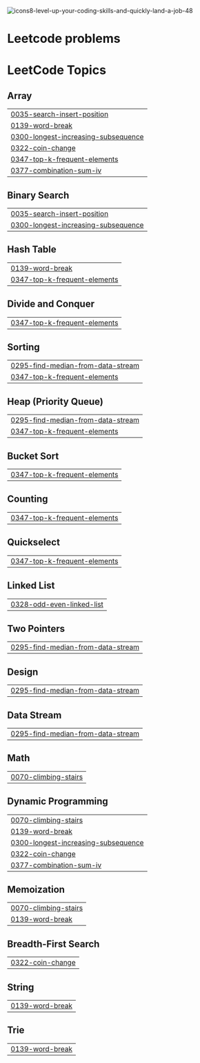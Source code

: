 ![icons8-level-up-your-coding-skills-and-quickly-land-a-job-48](https://github.com/user-attachments/assets/6b001204-5653-41c7-93a9-da8de1183984)
# **Leetcode problems**

<!---LeetCode Topics Start-->
# LeetCode Topics
## Array
|  |
| ------- |
| [0035-search-insert-position](https://github.com/yazanedali/LeetCode/tree/master/0035-search-insert-position) |
| [0139-word-break](https://github.com/yazanedali/LeetCode/tree/master/0139-word-break) |
| [0300-longest-increasing-subsequence](https://github.com/yazanedali/LeetCode/tree/master/0300-longest-increasing-subsequence) |
| [0322-coin-change](https://github.com/yazanedali/LeetCode/tree/master/0322-coin-change) |
| [0347-top-k-frequent-elements](https://github.com/yazanedali/LeetCode/tree/master/0347-top-k-frequent-elements) |
| [0377-combination-sum-iv](https://github.com/yazanedali/LeetCode/tree/master/0377-combination-sum-iv) |
## Binary Search
|  |
| ------- |
| [0035-search-insert-position](https://github.com/yazanedali/LeetCode/tree/master/0035-search-insert-position) |
| [0300-longest-increasing-subsequence](https://github.com/yazanedali/LeetCode/tree/master/0300-longest-increasing-subsequence) |
## Hash Table
|  |
| ------- |
| [0139-word-break](https://github.com/yazanedali/LeetCode/tree/master/0139-word-break) |
| [0347-top-k-frequent-elements](https://github.com/yazanedali/LeetCode/tree/master/0347-top-k-frequent-elements) |
## Divide and Conquer
|  |
| ------- |
| [0347-top-k-frequent-elements](https://github.com/yazanedali/LeetCode/tree/master/0347-top-k-frequent-elements) |
## Sorting
|  |
| ------- |
| [0295-find-median-from-data-stream](https://github.com/yazanedali/LeetCode/tree/master/0295-find-median-from-data-stream) |
| [0347-top-k-frequent-elements](https://github.com/yazanedali/LeetCode/tree/master/0347-top-k-frequent-elements) |
## Heap (Priority Queue)
|  |
| ------- |
| [0295-find-median-from-data-stream](https://github.com/yazanedali/LeetCode/tree/master/0295-find-median-from-data-stream) |
| [0347-top-k-frequent-elements](https://github.com/yazanedali/LeetCode/tree/master/0347-top-k-frequent-elements) |
## Bucket Sort
|  |
| ------- |
| [0347-top-k-frequent-elements](https://github.com/yazanedali/LeetCode/tree/master/0347-top-k-frequent-elements) |
## Counting
|  |
| ------- |
| [0347-top-k-frequent-elements](https://github.com/yazanedali/LeetCode/tree/master/0347-top-k-frequent-elements) |
## Quickselect
|  |
| ------- |
| [0347-top-k-frequent-elements](https://github.com/yazanedali/LeetCode/tree/master/0347-top-k-frequent-elements) |
## Linked List
|  |
| ------- |
| [0328-odd-even-linked-list](https://github.com/yazanedali/LeetCode/tree/master/0328-odd-even-linked-list) |
## Two Pointers
|  |
| ------- |
| [0295-find-median-from-data-stream](https://github.com/yazanedali/LeetCode/tree/master/0295-find-median-from-data-stream) |
## Design
|  |
| ------- |
| [0295-find-median-from-data-stream](https://github.com/yazanedali/LeetCode/tree/master/0295-find-median-from-data-stream) |
## Data Stream
|  |
| ------- |
| [0295-find-median-from-data-stream](https://github.com/yazanedali/LeetCode/tree/master/0295-find-median-from-data-stream) |
## Math
|  |
| ------- |
| [0070-climbing-stairs](https://github.com/yazanedali/LeetCode/tree/master/0070-climbing-stairs) |
## Dynamic Programming
|  |
| ------- |
| [0070-climbing-stairs](https://github.com/yazanedali/LeetCode/tree/master/0070-climbing-stairs) |
| [0139-word-break](https://github.com/yazanedali/LeetCode/tree/master/0139-word-break) |
| [0300-longest-increasing-subsequence](https://github.com/yazanedali/LeetCode/tree/master/0300-longest-increasing-subsequence) |
| [0322-coin-change](https://github.com/yazanedali/LeetCode/tree/master/0322-coin-change) |
| [0377-combination-sum-iv](https://github.com/yazanedali/LeetCode/tree/master/0377-combination-sum-iv) |
## Memoization
|  |
| ------- |
| [0070-climbing-stairs](https://github.com/yazanedali/LeetCode/tree/master/0070-climbing-stairs) |
| [0139-word-break](https://github.com/yazanedali/LeetCode/tree/master/0139-word-break) |
## Breadth-First Search
|  |
| ------- |
| [0322-coin-change](https://github.com/yazanedali/LeetCode/tree/master/0322-coin-change) |
## String
|  |
| ------- |
| [0139-word-break](https://github.com/yazanedali/LeetCode/tree/master/0139-word-break) |
## Trie
|  |
| ------- |
| [0139-word-break](https://github.com/yazanedali/LeetCode/tree/master/0139-word-break) |
<!---LeetCode Topics End-->